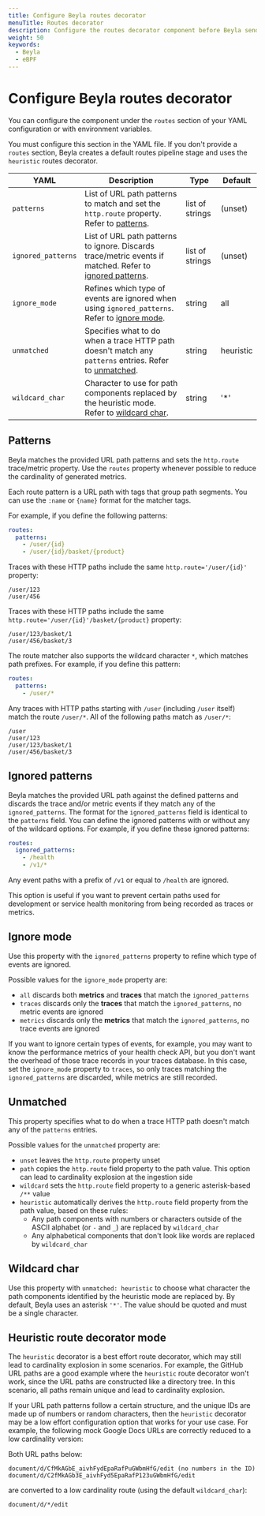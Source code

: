 ```yaml
---
title: Configure Beyla routes decorator
menuTitle: Routes decorator
description: Configure the routes decorator component before Beyla sends data to the next stage of the pipeline.
weight: 50
keywords:
  - Beyla
  - eBPF
---
```


# Configure Beyla routes decorator

You can configure the component under the `routes` section of your YAML configuration or with environment variables.

You must configure this section in the YAML file. If you don't provide a `routes` section, Beyla creates a default routes pipeline stage and uses the `heuristic` routes decorator.

| YAML               | Description                                                                                                                   | Type            | Default   |
| ------------------ | ----------------------------------------------------------------------------------------------------------------------------- | --------------- | --------- |
| `patterns`         | List of URL path patterns to match and set the `http.route` property. Refer to [patterns](#patterns).                         | list of strings | (unset)   |
| `ignored_patterns` | List of URL path patterns to ignore. Discards trace/metric events if matched. Refer to [ignored patterns](#ignored-patterns). | list of strings | (unset)   |
| `ignore_mode`      | Refines which type of events are ignored when using `ignored_patterns`. Refer to [ignore mode](#ignore-mode).                 | string          | all       |
| `unmatched`        | Specifies what to do when a trace HTTP path doesn't match any `patterns` entries. Refer to [unmatched](#unmatched).           | string          | heuristic |
| `wildcard_char`    | Character to use for path components replaced by the heuristic mode. Refer to [wildcard char](#wildcard-char).                | string          | '*'       |

## Patterns

Beyla matches the provided URL path patterns and sets the `http.route` trace/metric property. Use the `routes` property whenever possible to reduce the cardinality of generated metrics.

Each route pattern is a URL path with tags that group path segments. You can use the `:name` or `{name}` format for the matcher tags.

For example, if you define the following patterns:

```yaml
routes:
  patterns:
    - /user/{id}
    - /user/{id}/basket/{product}
```

Traces with these HTTP paths include the same `http.route='/user/{id}'` property:

```
/user/123
/user/456
```

Traces with these HTTP paths include the same `http.route='/user/{id}'/basket/{product}` property:

```
/user/123/basket/1
/user/456/basket/3
```

The route matcher also supports the wildcard character `*`, which matches path prefixes. For example, if you define this pattern:

```yaml
routes:
  patterns:
    - /user/*
```

Any traces with HTTP paths starting with `/user` (including `/user` itself) match the route `/user/*`. All of the following paths match as `/user/*`:

```
/user
/user/123
/user/123/basket/1
/user/456/basket/3
```

## Ignored patterns

Beyla matches the provided URL path against the defined patterns and discards the trace and/or metric events if they match any of the `ignored_patterns`. The format for the `ignored_patterns` field is identical to the `patterns` field. You can define the ignored patterns with or without any of the wildcard options. For example, if you define these ignored patterns:

```yaml
routes:
  ignored_patterns:
    - /health
    - /v1/*
```

Any event paths with a prefix of `/v1` or equal to `/health` are ignored.

This option is useful if you want to prevent certain paths used for development or service health monitoring from being recorded as traces or metrics.

## Ignore mode

Use this property with the `ignored_patterns` property to refine which type of events are ignored.

Possible values for the `ignore_mode` property are:

- `all` discards both **metrics** and **traces** that match the `ignored_patterns`
- `traces` discards only the **traces** that match the `ignored_patterns`, no metric events are ignored
- `metrics` discards only the **metrics** that match the `ignored_patterns`, no trace events are ignored

If you want to ignore certain types of events, for example, you may want to know the performance metrics of your health check API, but you don't want the overhead of those trace records in your traces database. In this case, set the `ignore_mode` property to `traces`, so only traces matching the `ignored_patterns` are discarded, while metrics are still recorded.

## Unmatched

This property specifies what to do when a trace HTTP path doesn't match any of the `patterns` entries.

Possible values for the `unmatched` property are:

- `unset` leaves the `http.route` property unset
- `path` copies the `http.route` field property to the path value. This option can lead to cardinality explosion at the ingestion side
- `wildcard` sets the `http.route` field property to a generic asterisk-based `/**` value
- `heuristic` automatically derives the `http.route` field property from the path value, based on these rules:
  - Any path components with numbers or characters outside of the ASCII alphabet (or `-` and `_`) are replaced by `wildcard_char`
  - Any alphabetical components that don't look like words are replaced by `wildcard_char`

## Wildcard char

Use this property with `unmatched: heuristic` to choose what character the path components identified by the heuristic mode are replaced by. By default, Beyla uses an asterisk `'*'`. The value should be quoted and must be a single character.

## Heuristic route decorator mode

The `heuristic` decorator is a best effort route decorator, which may still lead to cardinality explosion in some scenarios.
For example, the GitHub URL paths are a good example where the `heuristic` route decorator won't work, since the URL paths are constructed like a directory tree. In this scenario, all paths remain unique and lead to cardinality explosion.

If your URL path patterns follow a certain structure, and the unique IDs are made up of numbers or random characters, then the `heuristic` decorator may be a low effort configuration option that works for your use case. For example, the following mock Google Docs URLs are correctly reduced to a low cardinality version:

Both URL paths below:

```
document/d/CfMkAGbE_aivhFydEpaRafPuGWbmHfG/edit (no numbers in the ID)
document/d/C2fMkAGb3E_aivhFyd5EpaRafP123uGWbmHfG/edit
```

are converted to a low cardinality route (using the default `wildcard_char`):

```
document/d/*/edit
```
